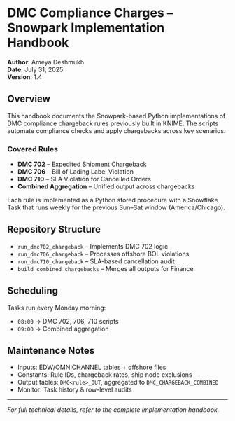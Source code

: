# DMC Compliance Charges – Snowpark Implementation Handbook

**Author**: Ameya Deshmukh  
**Date**: July 31, 2025  
**Version**: 1.4

## Overview

This handbook documents the Snowpark-based Python implementations of DMC compliance chargeback rules previously built in KNIME. The scripts automate compliance checks and apply chargebacks across key scenarios.

### Covered Rules

- **DMC 702** – Expedited Shipment Chargeback  
- **DMC 706** – Bill of Lading Label Violation  
- **DMC 710** – SLA Violation for Cancelled Orders  
- **Combined Aggregation** – Unified output across chargebacks

Each rule is implemented as a Python stored procedure with a Snowflake Task that runs weekly for the previous Sun–Sat window (America/Chicago).

## Repository Structure

- `run_dmc702_chargeback` – Implements DMC 702 logic
- `run_dmc706_chargeback` – Processes offshore BOL violations
- `run_dmc710_chargeback` – SLA-based cancellation audit
- `build_combined_chargebacks` – Merges all outputs for Finance

## Scheduling

Tasks run every Monday morning:
- `08:00` → DMC 702, 706, 710 scripts  
- `09:00` → Combined aggregation

## Maintenance Notes

- Inputs: EDW/OMNICHANNEL tables + offshore files  
- Constants: Rule IDs, chargeback rates, ship node exclusions  
- Output tables: `DMC<rule>_OUT`, aggregated to `DMC_CHARGEBACK_COMBINED`  
- Monitor: Task history & row-level audits

---

_For full technical details, refer to the complete implementation handbook._
